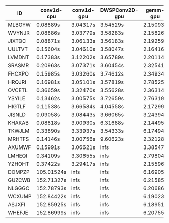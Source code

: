 |ID|conv1d-cpu|conv1d-gpu|DWSPConv2D-gpu|gemm-gpu|avg|
|-|-|-|-|-|-|
|MLBOYW|0.08889s|3.04317s|3.54529s|2.15093s|2.20707s|
|WVYNJR|0.08886s|3.03779s|3.58283s|2.15826s|2.21693s|
|JIXTQC|0.08871s|3.06133s|3.56183s|2.19259s|2.22611s|
|UULTVT|0.15604s|3.04610s|3.58047s|2.16416s|2.23669s|
|LVMDNT|0.17383s|3.12202s|3.65789s|2.20114s|2.28872s|
|SRASMR|0.20963s|3.07371s|3.60454s|2.32541s|2.30332s|
|FHCXPO|0.15985s|3.03260s|3.74612s|2.34934s|2.32198s|
|HRQJRI|0.16981s|3.05101s|3.57819s|2.78525s|2.39606s|
|OVCETL|0.36659s|3.32470s|3.55628s|2.36314s|2.40268s|
|YSYILE|0.13462s|3.00575s|3.72659s|2.76319s|2.40754s|
|HIGTLF|0.11538s|3.66584s|4.04558s|2.17299s|2.49995s|
|JISNLD|0.09058s|3.08443s|3.66065s|3.24394s|2.51990s|
|KHAKAB|0.08818s|3.00930s|6.31688s|2.14495s|2.88983s|
|TKWJLM|0.33890s|3.33937s|3.54333s|6.17494s|3.34914s|
|MRHTFS|0.14146s|3.00756s|9.60623s|2.32128s|3.76914s|
|AXUMWF|0.15991s|3.06621s|infs|3.38547s|infs|
|LMHEQI|0.34109s|3.30655s|infs|2.79804s|infs|
|YZHOHT|0.37422s|3.29417s|infs|2.15596s|infs|
|DOMPZP|105.01524s|infs|infs|6.16905s|infs|
|GUZCWB|152.71327s|infs|infs|6.21585s|infs|
|NLGGGC|152.78793s|infs|infs|6.20686s|infs|
|WCXUMP|152.84422s|infs|infs|6.19023s|infs|
|ASJXFI|152.85925s|infs|infs|6.18951s|infs|
|WHEFJE|152.86999s|infs|infs|6.20755s|infs|
